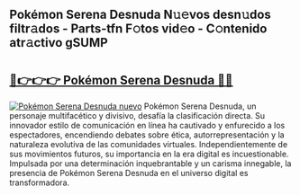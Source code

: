 ## Pokémon Serena Desnuda N𝚞𝚎vos desn𝚞dos filtr𝚊dos - Parts-tfn F𝚘tos vid𝚎o - C𝚘ntenido atr𝚊ctivo gSUMP

# <h2><a href="http://mb4rjq.tromn.icu/?c=Pok%c3%a9mon+Serena+Desnuda">🔗👉👉👉 Pokémon Serena Desnuda 🔗🔗</a></h2>

[![Pokémon Serena Desnuda nuevo](https://i.imgur.com/pEAQMta.gif)](http://mb4rjq.tromn.icu/?c=Pok%c3%a9mon+Serena+Desnuda)
Pokémon Serena Desnuda, un personaje multifacético y divisivo, desafía la clasificación directa. Su innovador estilo de comunicación en línea ha cautivado y enfurecido a los espectadores, encendiendo debates sobre ética, autorrepresentación y la naturaleza evolutiva de las comunidades virtuales. Independientemente de sus movimientos futuros, su importancia en la era digital es incuestionable. Impulsada por una determinación inquebrantable y un carisma innegable, la presencia de Pokémon Serena Desnuda en el universo digital es transformadora.
